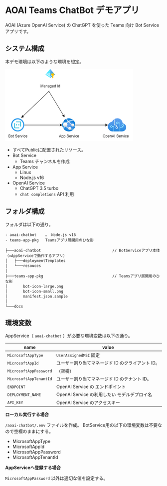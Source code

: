 # AOAI Teams ChatBot デモアプリ

AOAI (Azure OpenAI Service) の ChatGPT を使った Teams 向け Bot Service アプリです。

## システム構成

本デモ環境は以下のような環境を想定。

![](./docs/images/architecture.png)

- すべてPublicに配置されたリソース。
- Bot Service
    - Teams チャンネルを作成
- App Service
    - Linux
    - Node.js v16
- OpenAI Service
    - ChatGPT 3.5 turbo
    - `chat completions` API 利用

## フォルダ構成

フォルダは以下の通り。

```
- aoai-chatbot    。 Node.js v16
- teams-app-pkg   Teamsアプリ展開用のひな形

├───aoai-chatbot                                // BotServiceアプリ本体（=AppServiceで動作するアプリ）
│   ├───deploymentTemplates
│   └───resouces
│
├───teams-app-pkg                               // Teamsアプリ展開用のひな形
│       bot-icon-large.png
│       bot-icon-small.png
│       manifest.json.sample
│
└───docs
```



## 環境変数

AppService（ `aoai-chatbot` ）が必要な環境変数は以下の通り。

| name | value |
|---|---|
| `MicrosoftAppType` | `UserAssignedMSI` 固定 |
| `MicrosoftAppId` | ユーザー割り当てマネージド ID のクライアント ID。 |
| `MicrosoftAppPassword` | （空欄） |
| `MicrosoftAppTenantId` | ユーザー割り当てマネージド ID のテナント ID。 |
| `ENDPOINT` | OpenAI Service の エンドポイント |
| `DEPLOYMENT_NAME` | OpenAI Service の利用したい モデルデプロイ名 |
| `API_KEY` | OpenAI Service のアクセスキー |

**ローカル実行する場合** 

`/aoai-chatbot/.env` ファイルを作成。
BotService用の以下の環境変数は不要なので空欄のままにする。

* MicrosoftAppType
* MicrosoftAppId
* MicrosoftAppPassword
* MicrosoftAppTenantId

**AppServiceへ登録する場合**

`MicrosoftAppPassword` 以外は適切な値を設定する。

